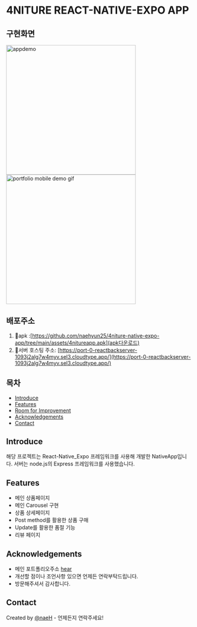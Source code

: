 # 4NITURE REACT-NATIVE-EXPO APP

## 구현화면
<img height="350px" src="https://github.com/naehyun25/4niture-native-expo-app/tree/main/assets/project4-test.gif" alt="appdemo"/>
<img height="350px" src="https://github.com/Dorota1997/react-frontend-dev-portfolio/blob/images/images/mobile-demo.gif" alt="portfolio mobile demo gif"/>

## 배포주소
1. 🚀apk :[https://github.com/naehyun25/4niture-native-expo-app/tree/main/assets/4nitureapp.apk](apk다운로드)
2. 🏢서버 호스팅 주소: [https://port-0-reactbackserver-1093j2alg7w4myv.sel3.cloudtype.app/](https://port-0-reactbackserver-1093j2alg7w4myv.sel3.cloudtype.app/)

## 목차

* [Introduce](#introduce)
* [Features](#features)
* [Room for Improvement](#room-for-improvement)
* [Acknowledgements](#acknowledgements)
* [Contact](#contact)


## Introduce
해당 프로젝트는 React-Native_Expo 프레임워크를 사용해 개발한 NativeApp입니다.
서버는 node.js의 Express 프레임워크를 사용했습니다.

## Features
- 메인 상품페이지
- 메인 Carousel 구현
- 상품 상세페이지
- Post method를 활용한 상품 구매
- Update를 활용한 품절 기능
- 리뷰 페이지

## Acknowledgements
- 메인 포트폴리오주소 [hear](https://naeportfolio.vercel.app/)
- 개선할 점이나 조언사항 있으면 언제든 연락부탁드립니다.
- 방문해주셔서 감사합니다.

## Contact
Created by [@naeH](naehyun25@gmail.com) - 언제든지 연락주세요!